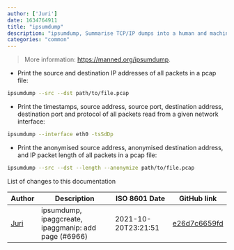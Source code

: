 ```yaml
---
author: ['Juri']
date: 1634764911
title: "ipsumdump"
description: "ipsumdump, Summarise TCP/IP dumps into a human and machine readable ASCII format."
categories: "common"
---
```

> More information: <https://manned.org/ipsumdump>.

- Print the source and destination IP addresses of all packets in a pcap file:

```bash
ipsumdump --src --dst path/to/file.pcap
```

- Print the timestamps, source address, source port, destination address, destination port and protocol of all packets read from a given network interface:

```bash
ipsumdump --interface eth0 -tsSdDp
```

- Print the anonymised source address, anonymised destination address, and IP packet length of all packets in a pcap file:

```bash
ipsumdump --src --dst --length --anonymize path/to/file.pcap
```
List of changes to this documentation


Author | Description | ISO 8601 Date | GitHub link
------|-----|-----|-----
[Juri](mailto:juri.dispan@posteo.net) | ipsumdump, ipaggcreate, ipaggmanip: add page (#6966) | 2021-10-20T23:21:51 | [e26d7c6659fd](https://github.com/tldr-pages/tldr/commit/e26d7c6659fdd1a2ddd9dcf0d57c95eaa4615f94)

